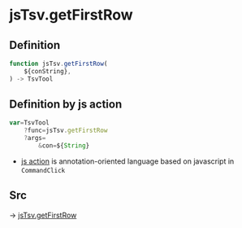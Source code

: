 # jsTsv.getFirstRow

## Definition

```js.js
function jsTsv.getFirstRow(
	${conString},
) -> TsvTool
```


## Definition by js action

```js.js
var=TsvTool
	?func=jsTsv.getFirstRow
	?args=
		&con=${String}
```

- [js action](#) is annotation-oriented language based on javascript in `CommandClick`



## Src

-> [jsTsv.getFirstRow](https://github.com/puutaro/CommandClick/blob/master/app/src/main/java/com/puutaro/commandclick/fragment_lib/terminal_fragment/js_interface/tsv/JsTsv.kt#L105)



